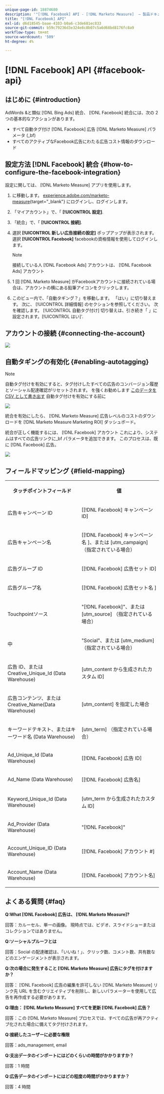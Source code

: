 ```yaml
---
unique-page-id: 18874680
description: '"[!DNL Facebook] API - [!DNL Marketo Measure]  — 製品ドキュメント»'
title: "[!DNL Facebook] API"
exl-id: d6d18545-baae-4103-b0a6-c3de681ec833
source-git-commit: b59c79236d3e324e8c8b07c5a6d68bd8176fc8a9
workflow-type: tm+mt
source-wordcount: '509'
ht-degree: 4%

---
```


# [!DNL Facebook] API {#facebook-api}

## はじめに {#introduction}

AdWords &amp;と類似 [!DNL Bing Ads] 統合、 [!DNL Facebook] 統合には、次の 2 つの基本的なアクションがあります。

* すべて自動タグ付け [!DNL Facebook] 広告 [!DNL Marketo Measure] パラメータ (_bf)
* すべてのアクティブなFacebook広告にわたる広告コスト情報のダウンロード

## 設定方法 [!DNL Facebook] 統合 {#how-to-configure-the-facebook-integration}

設定に関しては、 [!DNL Marketo Measure] アプリを使用します。

1. に移動します。 [experience.adobe.com/marketo-measure](https://experience.adobe.com/marketo-measure){target=&quot;_blank&quot;} にログインし、ログインします。
1. 「マイアカウント」で、「 **[!UICONTROL 設定]**.
1. 「統合」で、「 **[!UICONTROL 接続]**.
1. 選択 **[!UICONTROL 新しい広告接続の設定]** ポップアップが表示されます。 選択 **[!UICONTROL Facebook]** facebookの資格情報を使用してログインします。

   >[!NOTE]
   >
   >接続している人 [!DNL Facebook Ads] アカウントは、 [!DNL Facebook Ads] アカウント

1. 1 回 [!DNL Marketo Measure] がFacebookアカウントに接続されている場合は、アカウントの横にある鉛筆アイコンをクリックします。
1. このビュー内で、「自動タギング？」を移動します。 「はい」に切り替えます。 次に、 [!UICONTROL 詳細情報] のセクションを参照してください。 次を確認します。 [!UICONTROL 自動タグ付け] 切り替えは、引き続き「 」に設定されます。[!UICONTROL はい]&#39;.

## アカウントの接続 {#connecting-the-account}

![](assets/1.gif)

## 自動タギングの有効化 {#enabling-autotagging}

>[!NOTE]
>
>自動タグ付けを有効にすると、タグ付けしたすべての広告のコンバージョン履歴とソーシャル配達確認がリセットされます。 を強くお勧めします [このデータを CSV として書き出す](https://www.facebook.com/business/help/205067636197240) 自動タグ付けを有効にする前に

![](assets/2-2.png)

統合を有効にしたら、 [!DNL Marketo Measure] 広告レベルのコストのダウンロードを [!DNL Marketo Measure Marketing ROI] ダッシュボード。

統合が正しく機能するには、 [!DNL Facebook] アカウント これにより、システムはすべての広告リンクに_bf パラメータを追加できます。 このプロセスは、既に [!DNL Facebook] 広告。

![](assets/3.gif)

## フィールドマッピング {#field-mapping}

<table> 
 <colgroup> 
  <col> 
  <col> 
 </colgroup> 
 <tbody> 
  <tr> 
   <th><p><strong>タッチポイントフィールド</strong></p></th> 
   <th><p><strong>値</strong></p></th> 
  </tr> 
  <tr> 
   <td><p>広告キャンペーン ID</p></td> 
   <td><p>[[!DNL Facebook] キャンペーン ID]</p></td> 
  </tr> 
  <tr> 
   <td><p>広告キャンペーン名 </p></td> 
   <td><p>[[!DNL Facebook] キャンペーン名 ]、または [utm_campaign]（指定されている場合）</p></td> 
  </tr> 
  <tr> 
   <td><p>広告グループ ID</p></td> 
   <td><p>[[!DNL Facebook] 広告セット ID]</p></td> 
  </tr> 
  <tr> 
   <td><p>広告グループ名</p></td> 
   <td><p>[[!DNL Facebook] 広告セット名 ]</p></td> 
  </tr> 
  <tr> 
   <td><p>Touchpointソース</p></td> 
   <td><p>"[!DNL Facebook]"、または [utm_source] （指定されている場合）</p></td> 
  </tr> 
  <tr> 
   <td><p>中</p></td> 
   <td><p>"Social"、または [utm_medium]（指定されている場合）</p></td> 
  </tr> 
  <tr> 
   <td><p>広告 ID、または Creative_Unique_Id (Data Warehouse)</p></td> 
   <td><p>[utm_content から生成されたカスタム ID]</p></td> 
  </tr> 
  <tr> 
   <td><p>広告コンテンツ、または Creative_Name(Data Warehouse)</p></td> 
   <td><p>[utm_content] を指定した場合</p></td> 
  </tr> 
  <tr> 
   <td><p>キーワードテキスト、またはキーワード名 (Data Warehouse)</p></td> 
   <td><p>[utm_term] （指定されている場合）</p></td> 
  </tr> 
  <tr> 
   <td><p>Ad_Unique_Id (Data Warehouse)</p></td> 
   <td><p>[[!DNL Facebook] 広告 ID]</p></td> 
  </tr> 
  <tr> 
   <td><p>Ad_Name (Data Warehouse)</p></td> 
   <td><p>[[!DNL Facebook] 広告名]</p></td> 
  </tr> 
  <tr> 
   <td><p>Keyword_Unique_Id (Data Warehouse)</p></td> 
   <td><p>[utm_term から生成されたカスタム ID]</p></td> 
  </tr> 
  <tr> 
   <td><p>Ad_Provider (Data Warehouse)</p></td> 
   <td><p>"[!DNL Facebook]"</p></td> 
  </tr> 
  <tr> 
   <td><p>Account_Unique_ID (Data Warehouse)</p></td> 
   <td><p>[[!DNL Facebook] アカウント #]</p></td> 
  </tr> 
  <tr> 
   <td><p>Account_Name (Data Warehouse)</p></td> 
   <td><p>[[!DNL Facebook] アカウント名]</p></td> 
  </tr> 
 </tbody> 
</table>

## よくある質問 {#faq}

**Q:What [!DNL Facebook] 広告は、 [!DNL Marketo Measure]?**

回答：カルーセル、単一の画像。 現時点では、ビデオ、スライドショーまたはコレクションではありません。

**Q:ソーシャルプルーフとは**

回答：Social の配達確認は、「いいね！」、クリック数、コメント数、共有数などのエンゲージメントが表示されます。

**Q:次の場合に発生すること [!DNL Marketo Measure] 広告にタグを付けますか？**

回答： [!DNL Facebook] 広告の編集を許可しない [!DNL Marketo Measure] リンク先 URL を含むクリエイティブを削除し、新しいパラメーターを使用して広告を再作成する必要があります。

**Q:理由： [!DNL Marketo Measure] すべてを更新 [!DNL Facebook] 広告？**

回答：この [!DNL Marketo Measure] プロセスでは、すべての広告が再アクティブ化された場合に備えてタグ付けされます。

**Q:接続したユーザーに必要な権限**

回答：ads_management, email

**Q:支出データのインポートにはどのくらいの時間がかかりますか？**

回答：1 時間

**Q:広告データのインポートにはどの程度の時間がかかりますか？**

回答：4 時間
